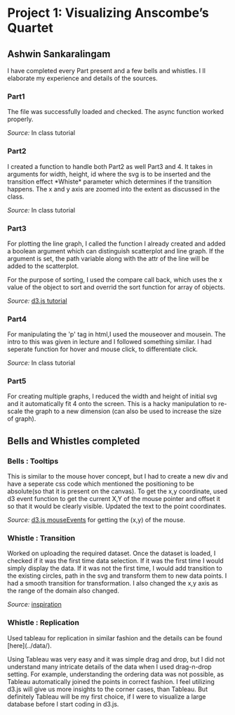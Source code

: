 <h1>Project 1: Visualizing Anscombe’s Quartet</h1>
<h2> Ashwin Sankaralingam </h2>


I have completed every Part present and a few bells and whistles. I ll elaborate my experience
and details of the sources.

<h3> Part1 </h3>
The file was successfully loaded and checked. The async function worked properly.

_Source:_ In class tutorial

<h3> Part2 </h3>
I created a function to handle both Part2 as well Part3 and 4. It takes in arguments for width, height,
id where the svg is to be inserted and the transition effect *Whiste* parameter which determines if the transition happens.
The x and y axis are zoomed into the extent as discussed in the class.

_Source:_ In class tutorial

<h3> Part3 </h3>
For plotting the line graph, I called the function I already created and added a boolean argument
which can distinguish scatterplot and line graph. If the argument is set, the path variable along with
the attr of the line will be added to the scatterplot.

For the purpose of sorting, I used the compare call back, which uses the x value of the object to sort and
overrid the sort function for array of objects.

_Source:_  [d3.js tutorial](https://bl.ocks.org/mbostock/3883245)


<h3> Part4 </h3>
For manipulating the 'p' tag in html,I used the mouseover and mousein. The intro to this was given in lecture and
I followed something similar. I had seperate function for hover and mouse click, to differentiate click.

_Source:_ In class tutorial

<h3> Part5 </h3>
For creating multiple graphs, I reduced the width and height of initial svg and it automatically fit 4 onto the
screen. This is a hacky manipulation to re-scale the graph to a new dimension (can also be used to increase the size of graph).


<h2> Bells and Whistles completed </h2>
<h3> Bells : Tooltips </h3>
This is similar to the mouse hover concept, but I had to create a new div and have a seperate css code which mentioned the
positioning to be absolute(so that it is present on the canvas). To get the x,y coordinate, used d3 event function to get the current X,Y of the mouse pointer and offset it so that it would be clearly visible. Updated the text to the point coordinates.

_Source:_  [d3.js mouseEvents](https://bl.ocks.org/mbostock/1087001) for getting the (x,y) of the mouse.

<h3> Whistle : Transition </h3>
Worked on uploading the required dataset. Once the dataset is loaded, I checked if it was the first time data selection.
If it was the first time I would simply display the data. If it was not the first time, I would add transition to the existing circles, path in the svg and transform them to new data points. I had a smooth transition for transformation. I also changed the x,y axis as the range of the domain also changed.

_Source:_  [inspiration](http://bl.ocks.org/enjalot/1429426)

<h3> Whistle : Replication </h3>
Used tableau for replication in similar fashion and the details can be found [here](../data/).

Using Tableau was very easy and it was simple drag and drop, but I did not understand many intricate details of the data
when I used drag-n-drop setting. For example, understanding the ordering data was not possible, as Tableau automatically
joined the points in correct fashion. I feel utilizing d3.js will give us more insights to the corner cases, than Tableau.
But definitely Tableau will be my first choice, if I were to visualize a large database before I start coding in d3.js.

